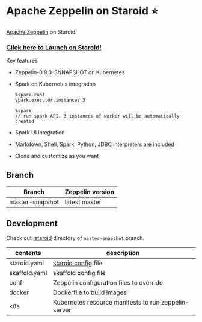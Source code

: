 # Apache Zeppelin on Staroid ⭐

[Apache Zeppelin](https://zeppelin.apache.org) on Staroid.

### [Click here to Launch on Staroid!](https://staroid.com/g/open-datastudio/zeppelin)


Key features
  - Zeppelin-0.9.0-SNNAPSHOT on Kubernetes
  - Spark on Kubernetes integration

    ```
    %spark.conf
    spark.executor.instances 3

    %spark
    // run spark API. 3 instances of worker will be automatically created
    ```
  - Spark UI integration
  - Markdown, Shell, Spark, Python, JDBC interpreters are included
  - Clone and customize as you want
  

## Branch

| Branch |  Zeppelin version|
| ------ | --------------- |
| master-snapshot | latest master |

## Development

Check out [.staroid](https://github.com/open-datastudio/zeppelin/tree/master-snapshot/.staroid) directory of `master-snapshot` branch.


| contents | description |
| -------- | ----------  |
| staroid.yaml | [staroid config](https://docs.staroid.com/references/staroid_yaml.html) file |
| skaffold.yaml | skaffold config file |
| conf | Zeppelin configuration files to override |
| docker | Dockerfile to build images |
| k8s | Kubernetes resource manifests to run zeppelin-server |
